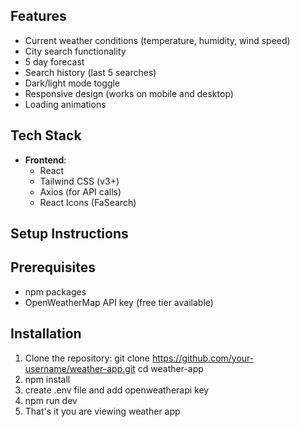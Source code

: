 ## Features

- Current weather conditions (temperature, humidity, wind speed)
- City search functionality
- 5 day forecast
- Search history (last 5 searches)
- Dark/light mode toggle
- Responsive design (works on mobile and desktop)
- Loading animations

## Tech Stack

- **Frontend**:
  - React
  - Tailwind CSS (v3+)
  - Axios (for API calls)
  - React Icons (FaSearch)

## Setup Instructions

## Prerequisites
- npm packages
- OpenWeatherMap API key (free tier available)

## Installation
1. Clone the repository:
   git clone https://github.com/your-username/weather-app.git
   cd weather-app
2. npm install
3. create .env file and add openweatherapi key
4. npm run dev
5. That's it you are viewing weather app
